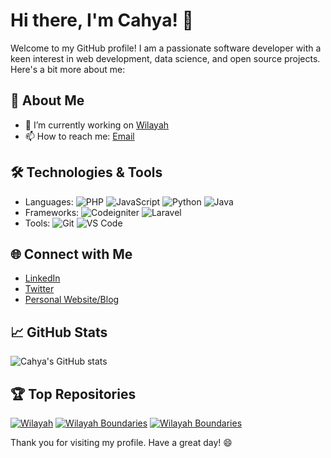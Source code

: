 # Hi there, I'm Cahya! 👋

Welcome to my GitHub profile! I am a passionate software developer with a keen interest in web development, data science, and open source projects. Here's a bit more about me:

## 🚀 About Me
- 🔭 I’m currently working on [Wilayah](https://github.com/cahyadsn/wilayah)
- 📫 How to reach me: [Email](mailto:cahyadsn@gmail.com)

## 🛠️ Technologies & Tools
- Languages: ![PHP](https://img.shields.io/badge/-Php-333333?style=flat&logo=php) ![JavaScript](https://img.shields.io/badge/-JavaScript-333333?style=flat&logo=javascript)
![Python](https://img.shields.io/badge/-Python-333333?style=flat&logo=python) ![Java](https://img.shields.io/badge/-Java-333333?style=flat&logo=java)
- Frameworks: ![Codeigniter](https://img.shields.io/badge/-Codeigniter-333333?style=flat&logo=codeigniter) ![Laravel](https://img.shields.io/badge/-Laravel-333333?style=flat&logo=laravel)
- Tools: ![Git](https://img.shields.io/badge/-Git-333333?style=flat&logo=git) ![VS Code](https://img.shields.io/badge/-VS%20Code-333333?style=flat&logo=visual-studio-code)

## 🌐 Connect with Me
- [LinkedIn](https://linkedin.com/in/cahyadsn)
- [Twitter](https://twitter.com/cahyadsn)
- [Personal Website/Blog](https://cahyadsn.com)

## 📈 GitHub Stats
![Cahya's GitHub stats](https://github-readme-stats.vercel.app/api?username=cahyadsn&show_icons=true&theme=radical)

## 🏆 Top Repositories
[![Wilayah](https://github-readme-stats.vercel.app/api/pin/?username=cahyadsn&repo=wilayah&theme=radical)](https://github.com/cahyadsn/wilayah)
[![Wilayah Boundaries](https://github-readme-stats.vercel.app/api/pin/?username=cahyadsn&repo=disc&theme=radical)](https://github.com/cahyadsn/disc)
[![Wilayah Boundaries](https://github-readme-stats.vercel.app/api/pin/?username=cahyadsn&repo=db_rajaongkir&theme=radical)](https://github.com/cahyadsn/db_rajaongkir)

Thank you for visiting my profile. Have a great day! 😄
